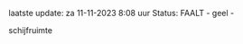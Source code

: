 laatste update: 
za 11-11-2023  8:08   uur 
Status: FAALT - geel - 
<div class="service Y">schijfruimte</div>
